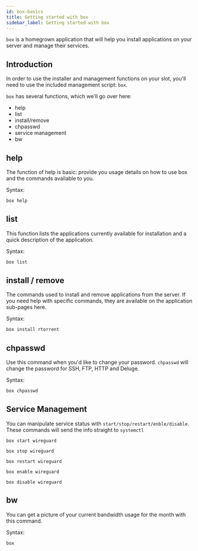 ```yaml
---
id: box-basics
title: Getting started with box
sidebar_label: Getting started with box
---
```


`box` is a homegrown application that will help you install applications on your server and manage their services.

## Introduction
In order to use the installer and management functions on your slot, you'll need to use the included management script: `box`.

`box` has several functions, which we'll go over here:
- help
- list
- install/remove
- chpasswd
- service management
- bw

## help
The function of help is basic: provide you usage details on how to use box and the commands available to you.

Syntax:
```bash
box help
```

## list
This function lists the applications currently available for installation and a quick description of the application.

Syntax:
```bash
box list
```

## install / remove
The commands used to install and remove applications from the server. If you need help with specific commands, they are available on the application sub-pages here.

Syntax:
```bash
box install rtorrent
```

## chpasswd
Use this command when you'd like to change your password. `chpasswd` will change the password for SSH, FTP, HTTP and Deluge.

Syntax:
```bash
box chpasswd
```

## Service Management
You can manipulate service status with `start/stop/restart/enble/disable`. These commands will send the info straight to `systemctl`
<!--DOCUSAURUS_CODE_TABS-->
<!--Start-->
```plaintext
box start wireguard
```
<!--Stop-->
```plaintext
box stop wireguard
```
<!--Restart-->
```plaintext
box restart wireguard
```
<!--Enable-->
```plaintext
box enable wireguard
```
<!--Disable-->
```plaintext
box disable wireguard
```
<!--END_DOCUSAURUS_CODE_TABS-->

## bw
You can get a picture of your current bandwidth usage for the month with this command.

Syntax:
```bash
box
```